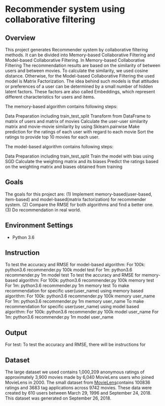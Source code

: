Recommender system using collaborative filtering
============================================================================

Overview
-----------------------------------------------------------------------------
This project generates Recommender system by collaborative filtering methods. It can be divided into Memory-based Collaborative Filtering and Model-based Collaborative Filtering. In Memory-based Collaborative Filtering The recommendation results are based on the similarity of between users and between movies. To calculate the similarity, we used cosine distance. Otherwise, for the Model-based Collaborative Filtering the used model is Matrix Factorization. The idea behind such models is that attitudes or preferences of a user can be determined by a small number of hidden latent factors. These factors are also called Embeddings, which represent different characteristics for users and items. 

<!-- ???Due to the limitation of the data source of user and item fratures, 
???From an comprehensive view we conclude that our theory and algorithms are ???feasible while at the same time there are still some aspects expected to improve.
???补充成果和提升空间。
 -->
<!---Theories
The algorithm we used is based on Collaborative Filtering algorithm, it contains memory-based Collaborative Filtering and Model-based Collaborative Filtering. 
--->
The memory-based algorithm contains following steps:

Data Preparation including train_test_split
Transform from DataFrame to matrix of users and matrix of movies
Calculate the user-user similarity matrix and movie-movie similarity by using Sklearn.pairwise
Make prediction for the ratings of each user with regard to each movie
Sort the ratings to provide top 10 movies for each user.
<!-- The flaw of CF algorithm is that, when users have few preferences, the preference matrix would become sparse, which will affect the accuracy of similarity. how to improve the accuracy ？
 -->

<!-- We create a pseudo user-ratings vector for every user u in database, which consists of the item ratings provided by the user u, where available, and those predicted by the content-based predictor otherwise.
provide more details!!! -->
The model-based algorithm contains following steps:

Data Preparation including train_test_split
Train the model with bias using SGD
Calculate the weighting matrix and its biases
Predict the ratings based on the weighting matrix and biases obtained from training

Goals
-----------------------------------------------------------------------------
The goals for this project are:
(1) Implement memory-based(user-based, item-based) and model-based(matrix factorization) for recommender system.
(2) Compare the RMSE for both algorithms and find a better one.
(3) Do recommendation in real world.

Environment Settings
-----------------------------------------------------------------------------
- Python 3.6
<!-- In this model-based Collaborative Filtering, we used biased and unbiased training methods.  -->

<!-- Functions
-----------------------------------------------------------------------------
dataset.py
memory_based.py
matrix_factorization.py
recommender.py -->

Instruction
-----------------------------------------------------------------------------
To test the accuracy and RMSE for model-based algorithm:
	For 100k:
	python3.6 recommender.py 100k model test
	For 1m:
	python3.6 recommender.py 1m model test
To test the accuracy and RMSE for memory-based algorithm:
	For 100k:
	python3.6 recommender.py 100k memory test
	For 1m:
	python3.6 recommender.py 1m memory test
To make recommendation for specific user(user_name) using memory based algorithm:
	For 100k:
	python3.6 recommender.py 100k memory user_name
	For 1m:
	python3.6 recommender.py 1m memory user_name
To make recommendation for specific user(user_name) using model based algorithm:
	For 100k:
	python3.6 recommender.py 100k model user_name
	For 1m:
	python3.6 recommender.py 1m model user_name

Output
-----------------------------------------------------------------------------
For test:
To test the accuracy and RMSE, there will be instructions for 

Dataset
-----------------------------------------------------------------------------
The large dataset we used contains 1,000,209 anonymous ratings of approximately 3,900 movies made by 6,040 MovieLens users who joined MovieLens in 2000.
The small dataset from [MovieLens](http://movielens.org)contains 100836 ratings and 3683 tag applications across 9742 movies. These data were created by 610 users between March 29, 1996 and September 24, 2018. This dataset was generated on September 26, 2018.

